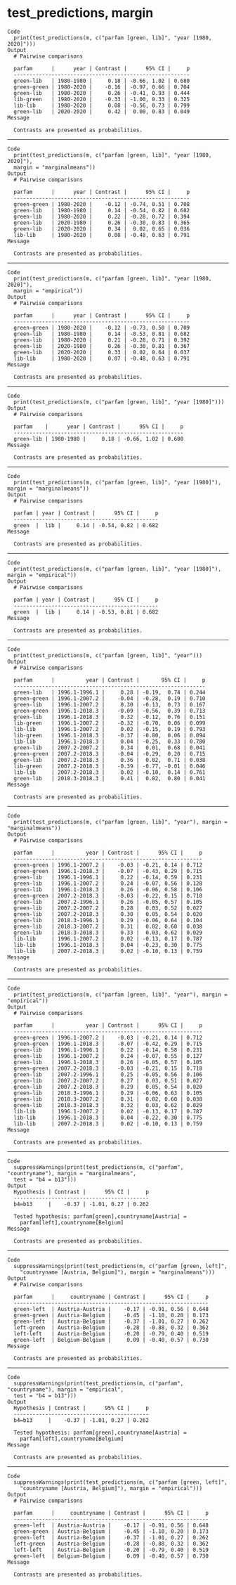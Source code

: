 # test_predictions, margin

    Code
      print(test_predictions(m, c("parfam [green, lib]", "year [1980, 2020]")))
    Output
      # Pairwise comparisons
      
      parfam      |      year | Contrast |      95% CI |     p
      --------------------------------------------------------
      green-lib   | 1980-1980 |     0.18 | -0.66, 1.02 | 0.680
      green-green | 1980-2020 |    -0.16 | -0.97, 0.66 | 0.704
      green-lib   | 1980-2020 |     0.26 | -0.41, 0.93 | 0.444
      lib-green   | 1980-2020 |    -0.33 | -1.00, 0.33 | 0.325
      lib-lib     | 1980-2020 |     0.08 | -0.56, 0.73 | 0.799
      green-lib   | 2020-2020 |     0.42 |  0.00, 0.83 | 0.049
    Message
      
      Contrasts are presented as probabilities.

---

    Code
      print(test_predictions(m, c("parfam [green, lib]", "year [1980, 2020]"),
      margin = "marginalmeans"))
    Output
      # Pairwise comparisons
      
      parfam      |      year | Contrast |      95% CI |     p
      --------------------------------------------------------
      green-green | 1980-2020 |    -0.12 | -0.74, 0.51 | 0.708
      green-lib   | 1980-1980 |     0.14 | -0.54, 0.82 | 0.682
      green-lib   | 1980-2020 |     0.22 | -0.28, 0.72 | 0.394
      green-lib   | 2020-1980 |     0.26 | -0.30, 0.83 | 0.365
      green-lib   | 2020-2020 |     0.34 |  0.02, 0.65 | 0.036
      lib-lib     | 1980-2020 |     0.08 | -0.48, 0.63 | 0.791
    Message
      
      Contrasts are presented as probabilities.

---

    Code
      print(test_predictions(m, c("parfam [green, lib]", "year [1980, 2020]"),
      margin = "empirical"))
    Output
      # Pairwise comparisons
      
      parfam      |      year | Contrast |      95% CI |     p
      --------------------------------------------------------
      green-green | 1980-2020 |    -0.12 | -0.73, 0.50 | 0.709
      green-lib   | 1980-1980 |     0.14 | -0.53, 0.81 | 0.682
      green-lib   | 1980-2020 |     0.21 | -0.28, 0.71 | 0.392
      green-lib   | 2020-1980 |     0.26 | -0.30, 0.81 | 0.367
      green-lib   | 2020-2020 |     0.33 |  0.02, 0.64 | 0.037
      lib-lib     | 1980-2020 |     0.07 | -0.48, 0.63 | 0.791
    Message
      
      Contrasts are presented as probabilities.

---

    Code
      print(test_predictions(m, c("parfam [green, lib]", "year [1980]")))
    Output
      # Pairwise comparisons
      
      parfam    |      year | Contrast |      95% CI |     p
      ------------------------------------------------------
      green-lib | 1980-1980 |     0.18 | -0.66, 1.02 | 0.680
    Message
      
      Contrasts are presented as probabilities.

---

    Code
      print(test_predictions(m, c("parfam [green, lib]", "year [1980]"), margin = "marginalmeans"))
    Output
      # Pairwise comparisons
      
      parfam | year | Contrast |      95% CI |     p
      ----------------------------------------------
      green  |  lib |     0.14 | -0.54, 0.82 | 0.682
    Message
      
      Contrasts are presented as probabilities.

---

    Code
      print(test_predictions(m, c("parfam [green, lib]", "year [1980]"), margin = "empirical"))
    Output
      # Pairwise comparisons
      
      parfam | year | Contrast |      95% CI |     p
      ----------------------------------------------
      green  |  lib |     0.14 | -0.53, 0.81 | 0.682
    Message
      
      Contrasts are presented as probabilities.

---

    Code
      print(test_predictions(m, c("parfam [green, lib]", "year")))
    Output
      # Pairwise comparisons
      
      parfam      |          year | Contrast |       95% CI |     p
      -------------------------------------------------------------
      green-lib   | 1996.1-1996.1 |     0.28 | -0.19,  0.74 | 0.244
      green-green | 1996.1-2007.2 |    -0.04 | -0.28,  0.19 | 0.710
      green-lib   | 1996.1-2007.2 |     0.30 | -0.13,  0.73 | 0.167
      green-green | 1996.1-2018.3 |    -0.09 | -0.56,  0.39 | 0.713
      green-lib   | 1996.1-2018.3 |     0.32 | -0.12,  0.76 | 0.151
      lib-green   | 1996.1-2007.2 |    -0.32 | -0.70,  0.06 | 0.099
      lib-lib     | 1996.1-2007.2 |     0.02 | -0.15,  0.19 | 0.793
      lib-green   | 1996.1-2018.3 |    -0.37 | -0.80,  0.06 | 0.094
      lib-lib     | 1996.1-2018.3 |     0.04 | -0.25,  0.33 | 0.780
      green-lib   | 2007.2-2007.2 |     0.34 |  0.01,  0.68 | 0.041
      green-green | 2007.2-2018.3 |    -0.04 | -0.29,  0.20 | 0.715
      green-lib   | 2007.2-2018.3 |     0.36 |  0.02,  0.71 | 0.038
      lib-green   | 2007.2-2018.3 |    -0.39 | -0.77, -0.01 | 0.046
      lib-lib     | 2007.2-2018.3 |     0.02 | -0.10,  0.14 | 0.761
      green-lib   | 2018.3-2018.3 |     0.41 |  0.02,  0.80 | 0.041
    Message
      
      Contrasts are presented as probabilities.

---

    Code
      print(test_predictions(m, c("parfam [green, lib]", "year"), margin = "marginalmeans"))
    Output
      # Pairwise comparisons
      
      parfam      |          year | Contrast |      95% CI |     p
      ------------------------------------------------------------
      green-green | 1996.1-2007.2 |    -0.03 | -0.21, 0.14 | 0.712
      green-green | 1996.1-2018.3 |    -0.07 | -0.43, 0.29 | 0.715
      green-lib   | 1996.1-1996.1 |     0.22 | -0.14, 0.59 | 0.231
      green-lib   | 1996.1-2007.2 |     0.24 | -0.07, 0.56 | 0.128
      green-lib   | 1996.1-2018.3 |     0.26 | -0.06, 0.58 | 0.106
      green-green | 2007.2-2018.3 |    -0.03 | -0.22, 0.15 | 0.718
      green-lib   | 2007.2-1996.1 |     0.26 | -0.05, 0.57 | 0.105
      green-lib   | 2007.2-2007.2 |     0.28 |  0.03, 0.52 | 0.027
      green-lib   | 2007.2-2018.3 |     0.30 |  0.05, 0.54 | 0.020
      green-lib   | 2018.3-1996.1 |     0.29 | -0.06, 0.64 | 0.104
      green-lib   | 2018.3-2007.2 |     0.31 |  0.02, 0.60 | 0.038
      green-lib   | 2018.3-2018.3 |     0.33 |  0.03, 0.62 | 0.029
      lib-lib     | 1996.1-2007.2 |     0.02 | -0.13, 0.17 | 0.787
      lib-lib     | 1996.1-2018.3 |     0.04 | -0.23, 0.30 | 0.775
      lib-lib     | 2007.2-2018.3 |     0.02 | -0.10, 0.13 | 0.759
    Message
      
      Contrasts are presented as probabilities.

---

    Code
      print(test_predictions(m, c("parfam [green, lib]", "year"), margin = "empirical"))
    Output
      # Pairwise comparisons
      
      parfam      |          year | Contrast |      95% CI |     p
      ------------------------------------------------------------
      green-green | 1996.1-2007.2 |    -0.03 | -0.21, 0.14 | 0.712
      green-green | 1996.1-2018.3 |    -0.07 | -0.42, 0.29 | 0.715
      green-lib   | 1996.1-1996.1 |     0.22 | -0.14, 0.58 | 0.231
      green-lib   | 1996.1-2007.2 |     0.24 | -0.07, 0.55 | 0.127
      green-lib   | 1996.1-2018.3 |     0.26 | -0.05, 0.57 | 0.105
      green-green | 2007.2-2018.3 |    -0.03 | -0.21, 0.15 | 0.718
      green-lib   | 2007.2-1996.1 |     0.25 | -0.05, 0.56 | 0.106
      green-lib   | 2007.2-2007.2 |     0.27 |  0.03, 0.51 | 0.027
      green-lib   | 2007.2-2018.3 |     0.29 |  0.05, 0.54 | 0.020
      green-lib   | 2018.3-1996.1 |     0.29 | -0.06, 0.63 | 0.105
      green-lib   | 2018.3-2007.2 |     0.31 |  0.02, 0.60 | 0.038
      green-lib   | 2018.3-2018.3 |     0.32 |  0.03, 0.62 | 0.029
      lib-lib     | 1996.1-2007.2 |     0.02 | -0.13, 0.17 | 0.787
      lib-lib     | 1996.1-2018.3 |     0.04 | -0.22, 0.30 | 0.775
      lib-lib     | 2007.2-2018.3 |     0.02 | -0.10, 0.13 | 0.759
    Message
      
      Contrasts are presented as probabilities.

---

    Code
      suppressWarnings(print(test_predictions(m, c("parfam", "countryname"), margin = "marginalmeans",
      test = "b4 = b13")))
    Output
      Hypothesis | Contrast |      95% CI |     p
      -------------------------------------------
      b4=b13     |    -0.37 | -1.01, 0.27 | 0.262
      
      Tested hypothesis: parfam[green],countryname[Austria] =
        parfam[left],countryname[Belgium]
    Message
      
      Contrasts are presented as probabilities.

---

    Code
      suppressWarnings(print(test_predictions(m, c("parfam [green, left]",
        "countryname [Austria, Belgium]"), margin = "marginalmeans")))
    Output
      # Pairwise comparisons
      
      parfam      |     countryname | Contrast |      95% CI |     p
      --------------------------------------------------------------
      green-left  | Austria-Austria |    -0.17 | -0.91, 0.56 | 0.648
      green-green | Austria-Belgium |    -0.45 | -1.10, 0.20 | 0.173
      green-left  | Austria-Belgium |    -0.37 | -1.01, 0.27 | 0.262
      left-green  | Austria-Belgium |    -0.28 | -0.88, 0.32 | 0.362
      left-left   | Austria-Belgium |    -0.20 | -0.79, 0.40 | 0.519
      green-left  | Belgium-Belgium |     0.09 | -0.40, 0.57 | 0.730
    Message
      
      Contrasts are presented as probabilities.

---

    Code
      suppressWarnings(print(test_predictions(m, c("parfam", "countryname"), margin = "empirical",
      test = "b4 = b13")))
    Output
      Hypothesis | Contrast |      95% CI |     p
      -------------------------------------------
      b4=b13     |    -0.37 | -1.01, 0.27 | 0.262
      
      Tested hypothesis: parfam[green],countryname[Austria] =
        parfam[left],countryname[Belgium]
    Message
      
      Contrasts are presented as probabilities.

---

    Code
      suppressWarnings(print(test_predictions(m, c("parfam [green, left]",
        "countryname [Austria, Belgium]"), margin = "empirical")))
    Output
      # Pairwise comparisons
      
      parfam      |     countryname | Contrast |      95% CI |     p
      --------------------------------------------------------------
      green-left  | Austria-Austria |    -0.17 | -0.91, 0.56 | 0.648
      green-green | Austria-Belgium |    -0.45 | -1.10, 0.20 | 0.173
      green-left  | Austria-Belgium |    -0.37 | -1.01, 0.27 | 0.262
      left-green  | Austria-Belgium |    -0.28 | -0.88, 0.32 | 0.362
      left-left   | Austria-Belgium |    -0.20 | -0.79, 0.40 | 0.519
      green-left  | Belgium-Belgium |     0.09 | -0.40, 0.57 | 0.730
    Message
      
      Contrasts are presented as probabilities.

